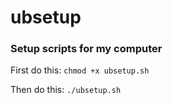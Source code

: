 # ubsetup
### Setup scripts for my computer

First do this:
`chmod +x ubsetup.sh`

Then do this:
`./ubsetup.sh`

 
